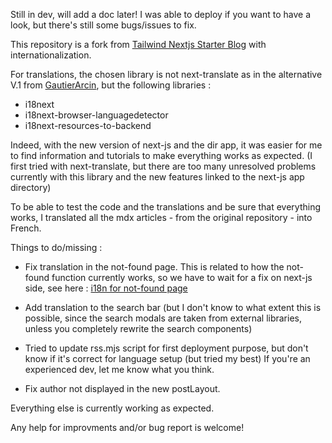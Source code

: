 Still in dev, will add a doc later! I was able to deploy if you want to have a look, but there's still some bugs/issues to fix.

This repository is a fork from [Tailwind Nextjs Starter Blog](https://github.com/timlrx/tailwind-nextjs-starter-blog) with internationalization.

For translations, the chosen library is not next-translate as in the alternative V.1 from [GautierArcin](https://github.com/GautierArcin/tailwind-nextjs-starter-blog/tree/demo/next-translate), but the following libraries :

- i18next
- i18next-browser-languagedetector
- i18next-resources-to-backend

Indeed, with the new version of next-js and the dir app, it was easier for me to find information and
tutorials to make everything works as expected. (I first tried with next-translate, but there are too many unresolved problems currently with this library and the new features linked to the next-js app directory)

To be able to test the code and the translations and be sure that everything works, I translated all the mdx articles - from the original repository - into French.

Things to do/missing :

- Fix translation in the not-found page. This is related to how the not-found function currently works, so we have to wait for a fix on next-js side, see here : [i18n for not-found page](https://github.com/vercel/next.js/discussions/50518)

- Add translation to the search bar (but I don't know to what extent this is possible, since the search modals are taken from external libraries, unless you completely rewrite the search components)

- Tried to update rss.mjs script for first deployment purpose, but don't know if it's correct for language setup (but tried my best) If you're an experienced dev, let me know what you think.

- Fix author not displayed in the new postLayout.

Everything else is currently working as expected.

Any help for improvments and/or bug report is welcome!
